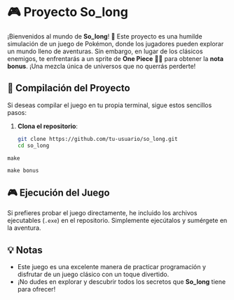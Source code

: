 # 🎮 Proyecto So_long

¡Bienvenidos al mundo de **So_long**! 🌟 Este proyecto es una humilde simulación de un juego de Pokémon, donde los jugadores pueden explorar un mundo lleno de aventuras. Sin embargo, en lugar de los clásicos enemigos, te enfrentarás a un sprite de **One Piece** 🏴‍☠️ para obtener la **nota bonus**. ¡Una mezcla única de universos que no querrás perderte!

## 🚀 Compilación del Proyecto

Si deseas compilar el juego en tu propia terminal, sigue estos sencillos pasos:

1. **Clona el repositorio**:
   ```bash
   git clone https://github.com/tu-usuario/so_long.git
   cd so_long

```
make

make bonus
```

## 🎮 Ejecución del Juego

Si prefieres probar el juego directamente, he incluido los archivos ejecutables (`.exe`) en el repositorio. Simplemente ejecútalos y sumérgete en la aventura.

## 💡 Notas

- Este juego es una excelente manera de practicar programación y disfrutar de un juego clásico con un toque divertido.
- ¡No dudes en explorar y descubrir todos los secretos que **So_long** tiene para ofrecer!

